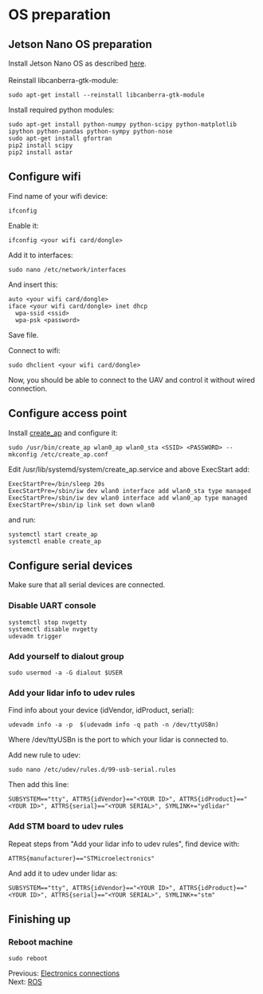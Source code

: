 # OS preparation
## Jetson Nano OS preparation
Install Jetson Nano OS as described [here](https://developer.nvidia.com/embedded/learn/get-started-jetson-nano-devkit). </br></br>
Reinstall libcanberra-gtk-module:
```
sudo apt-get install --reinstall libcanberra-gtk-module
```

Install required python modules:
```
sudo apt-get install python-numpy python-scipy python-matplotlib ipython python-pandas python-sympy python-nose
sudo apt-get install gfortran
pip2 install scipy
pip2 install astar
```
## Configure wifi
Find name of your wifi device:
```
ifconfig
```
Enable it:
```
ifconfig <your wifi card/dongle>
```
Add it to interfaces:
```
sudo nano /etc/network/interfaces
```
And insert this:
```
auto <your wifi card/dongle>
iface <your wifi card/dongle> inet dhcp
  wpa-ssid <ssid>
  wpa-psk <password>
```
Save file.

Connect to wifi:
```
sudo dhclient <your wifi card/dongle>
```
Now, you should be able to connect to the UAV and control it without wired connection.

## Configure access point
Install [create_ap](https://github.com/oblique/create_ap) and configure it:
```
sudo /usr/bin/create_ap wlan0_ap wlan0_sta <SSID> <PASSWORD> --mkconfig /etc/create_ap.conf
```
Edit /usr/lib/systemd/system/create_ap.service
and above ExecStart add:
```
ExecStartPre=/bin/sleep 20s
ExecStartPre=/sbin/iw dev wlan0 interface add wlan0_sta type managed
ExecStartPre=/sbin/iw dev wlan0 interface add wlan0_ap type managed
ExecStartPre=/sbin/ip link set down wlan0
```
and run:
```
systemctl start create_ap
systemctl enable create_ap
```

## Configure serial devices
Make sure that all serial devices are connected.

### Disable UART console
```
systemctl stop nvgetty
systemctl disable nvgetty
udevadm trigger
```

### Add yourself to dialout group
```
sudo usermod -a -G dialout $USER
```

### Add your lidar info to udev rules
Find info about your device (idVendor, idProduct, serial):
```
udevadm info -a -p  $(udevadm info -q path -n /dev/ttyUSBn)
```

Where /dev/ttyUSBn is the port to which your lidar is connected to.

Add new rule to udev:
```
sudo nano /etc/udev/rules.d/99-usb-serial.rules
```

Then add this line:
```
SUBSYSTEM=="tty", ATTRS{idVendor}=="<YOUR ID>", ATTRS{idProduct}=="<YOUR ID>", ATTRS{serial}=="<YOUR SERIAL>", SYMLINK+="ydlidar"
```

### Add STM board to udev rules
Repeat steps from "Add your lidar info to udev rules", find device with:
```
ATTRS{manufacturer}=="STMicroelectronics"
```
And add it to udev under lidar as:
```
SUBSYSTEM=="tty", ATTRS{idVendor}=="<YOUR ID>", ATTRS{idProduct}=="<YOUR ID>", ATTRS{serial}=="<YOUR SERIAL>", SYMLINK+="stm"
```

## Finishing up
### Reboot machine 
```
sudo reboot
```
Previous: [Electronics connections](https://github.com/Tai-Min/Statek-UAV/blob/master/instructions/01_electronics_connections.md) </br>
Next: [ROS](https://github.com/Tai-Min/Statek-UAV/blob/master/instructions/03_ros.md)
